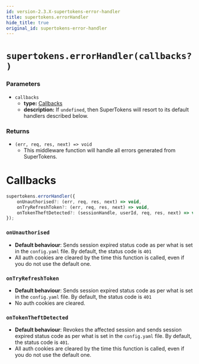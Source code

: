 ```yaml
---
id: version-2.3.X-supertokens-error-handler
title: supertokens.errorHandler
hide_title: true
original_id: supertokens-error-handler
---
```


# `supertokens.errorHandler(callbacks?)`
### Parameters
- `callbacks`
    - **type:** [Callbacks](./supertokens-error-handler#callbacks)
    - **description:** If `undefined`, then SuperTokens will resort to its default handlers described below.

### Returns
- `(err, req, res, next) => void`
    - This middleware function will handle all errors generated from SuperTokens.


# Callbacks
```js
supertokens.errorHandler({
    onUnauthorised?: (err, req, res, next) => void,
    onTryRefreshToken?: (err, req, res, next) => void,
    onTokenTheftDetected?: (sessionHandle, userId, req, res, next) => void
});
```

### `onUnauthorised`
- **Default behaviour**: Sends session expired status code as per what is set in the `config.yaml` file. By default, the status code is `401`
- All auth cookies are cleared by the time this function is called, even if you do not use the default one.

### `onTryRefreshToken`
- **Default behaviour**: Sends session expired status code as per what is set in the `config.yaml` file. By default, the status code is `401`
- No auth cookies are cleared.

### `onTokenTheftDetected`
- **Default behaviour**: Revokes the affected session and sends session expired status code as per what is set in the `config.yaml` file. By default, the status code is `401`.
- All auth cookies are cleared by the time this function is called, even if you do not use the default one.